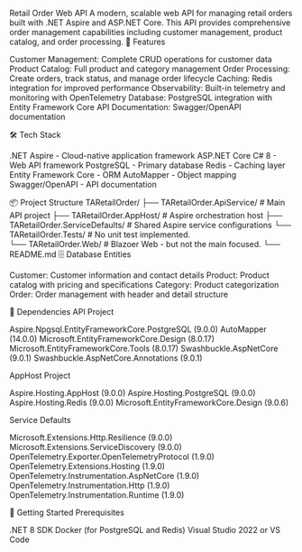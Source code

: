 ﻿Retail Order Web API
A modern, scalable web API for managing retail orders built with .NET Aspire and ASP.NET Core. This API provides comprehensive order management capabilities including customer management, product catalog, and order processing.
🚀 Features

Customer Management: Complete CRUD operations for customer data
Product Catalog: Full product and category management
Order Processing: Create orders, track status, and manage order lifecycle
Caching: Redis integration for improved performance
Observability: Built-in telemetry and monitoring with OpenTelemetry
Database: PostgreSQL integration with Entity Framework Core
API Documentation: Swagger/OpenAPI documentation

🛠️ Tech Stack

.NET Aspire - Cloud-native application framework
ASP.NET Core C# 8 - Web API framework
PostgreSQL - Primary database
Redis - Caching layer
Entity Framework Core - ORM
AutoMapper - Object mapping
Swagger/OpenAPI - API documentation

📦 Project Structure
TARetailOrder/
├── TARetailOrder.ApiService/                   # Main API project
├── TARetailOrder.AppHost/						# Aspire orchestration host
├── TARetailOrder.ServiceDefaults/				# Shared Aspire service configurations
└── TARetailOrder.Tests/						# No unit test implemented.		
└── TARetailOrder.Web/							# Blazoer Web - but not the main focused.
└── README.md
🗄️ Database Entities

Customer: Customer information and contact details
Product: Product catalog with pricing and specifications
Category: Product categorization
Order: Order management with header and detail structure

🔧 Dependencies
API Project

Aspire.Npgsql.EntityFrameworkCore.PostgreSQL (9.0.0)
AutoMapper (14.0.0)
Microsoft.EntityFrameworkCore.Design (8.0.17)
Microsoft.EntityFrameworkCore.Tools (8.0.17)
Swashbuckle.AspNetCore (9.0.1)
Swashbuckle.AspNetCore.Annotations (9.0.1)

AppHost Project

Aspire.Hosting.AppHost (9.0.0)
Aspire.Hosting.PostgreSQL (9.0.0)
Aspire.Hosting.Redis (9.0.0)
Microsoft.EntityFrameworkCore.Design (9.0.6)

Service Defaults

Microsoft.Extensions.Http.Resilience (9.0.0)
Microsoft.Extensions.ServiceDiscovery (9.0.0)
OpenTelemetry.Exporter.OpenTelemetryProtocol (1.9.0)
OpenTelemetry.Extensions.Hosting (1.9.0)
OpenTelemetry.Instrumentation.AspNetCore (1.9.0)
OpenTelemetry.Instrumentation.Http (1.9.0)
OpenTelemetry.Instrumentation.Runtime (1.9.0)

🚀 Getting Started
Prerequisites

.NET 8 SDK
Docker (for PostgreSQL and Redis)
Visual Studio 2022 or VS Code
